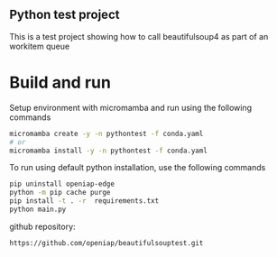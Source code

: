 ## Python test project
This is a test project showing how to call beautifulsoup4 as part of an workitem queue

# Build and run
Setup environment with micromamba and run using the following commands
```bash
micromamba create -y -n pythontest -f conda.yaml
# or
micromamba install -y -n pythontest -f conda.yaml
```
To run using default python installation, use the following commands
```bash
pip uninstall openiap-edge
python -m pip cache purge
pip install -t . -r  requirements.txt
python main.py 
```
github repository:

```
https://github.com/openiap/beautifulsouptest.git
```